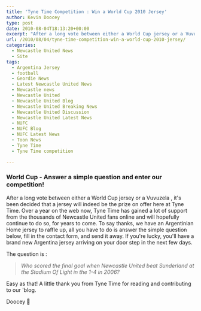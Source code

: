 ```yaml
---
title: 'Tyne Time Competition : Win a World Cup 2010 Jersey'
author: Kevin Doocey
type: post
date: 2010-08-04T18:13:20+00:00
excerpt: "After a long vote between either a World Cup jersey or a Vuvuzela , it's been decided that a jersey will indeed be the prize on offer here at Tyne Time.."
url: /2010/08/04/tyne-time-competition-win-a-world-cup-2010-jersey/
categories:
  - Newcastle United News
  - Site
tags:
  - Argentina Jersey
  - football
  - Geordie News
  - Latest Newcastle United News
  - Newcastle news
  - Newcastle United
  - Newcastle United Blog
  - Newcastle United Breaking News
  - Newcastle United Discussion
  - Newcastle United Latest News
  - NUFC
  - NUFC Blog
  - NUFC Latest News
  - Toon News
  - Tyne Time
  - Tyne Time competition

---
```

### World Cup - Answer a simple question and enter our competition!
After a long vote between either a World Cup jersey or a Vuvuzela , it's been decided that a jersey will indeed be the prize on offer here at Tyne Time. Over a year on the web now, Tyne Time has gained a lot of support from the thousands of Newcastle United fans online and will hopefully continue to do so, for years to come. To say thanks, we have an Argentinian Home jersey to raffle up, all you have to do is answer the simple question below, fill in the contact form, and send it away. If you're lucky, you'll have a brand new Argentina jersey arriving on your door step in the next few days.

The question is :

> _Who scored the final goal when Newcastle United beat Sunderland at the Stadium Of Light in the 1-4 in 2006?_

Easy as that! A little thank you from Tyne Time for reading and contributing to our 'blog.

Doocey 🙂
